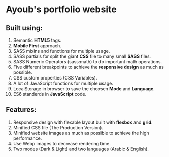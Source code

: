 # Ayoub's portfolio website

## Built using:

1. Semantic **HTML5** tags.
2. **Mobile First** approach.
3. SASS mixins and functions for multiple usage.
4. SASS partials for split the giant **CSS** file to many small **SASS** files.
5. SASS Numeric Operators (sass:math) to do important math operations.
6. Five different breakpoints to achieve the **responsive design** as much as possible.
7. CSS custom properties (CSS Variables).
8. A lot of JavaScript functions for multiple usage.
9. LocalStorage in browser to save the choosen **Mode** and **Language**.
10. ES6 standerds in **JavaScript** code.

## Features:

1. Responsive design with flexable layout built with **flexbox** and **grid**.
2. Minified CSS file (The Production Version).
3. Minified website images as much as possible to achieve the high performance.
4. Use Webp images to decrease rendering time.
5. Two modes (Dark & Light) and two languages (Arabic & English).
